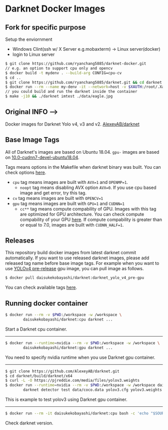 # Darknet Docker Images

## Fork for specific purpose
Setup the enviornment
* Windows Clint(ssh w/ X Server e.g.mobaxterm) -> Linux server(docker)
* login to Linux server
```sh
$ git clone https://github.com/ryanchang5885/darknet-docker.git
// e.g. an option to support cpu only and opencv 
$ docker build -t mydenv . --build-arg CONFIG=cpu-cv
$ cd ..
$ git clone https://github.com/ryanchang5885/darknet.git && cd darknet
$ docker run --rm --name my-denv -it --network=host -v $XAUTH:/root/.Xauthority -e DISPLAY=$DISPLAY -v $PWD:/darknet -w /darknet mydenv
// you could build and run the darknet inside the container
$ make -j10 && ./darknet imtest ./data/eagle.jpg
```

## Original INFO -->

Docker images for Darknet Yolo v4, v3 and v2. [AlexeyAB/darknet](https://github.com/AlexeyAB/darknet "AlexeyAB/darknet")

## Base Image Tags

All of Darknet's images are based on Ubuntu 18.04. ``gpu-`` images are based on [10.0-cudnn7-devel-ubuntu18.04](https://hub.docker.com/r/nvidia/cuda/ "nvidia/cuda").

Tags means options in the Makefile when darknet binary was built. You can check options [here](https://github.com/AlexeyAB/darknet#how-to-compile-on-linux "How to compile on Linux").

* ``cpu`` tag means images are built with `AVX=1` and `OPENMP=1`.
    - ``noopt`` tag means disabling AVX option ``AVX=0``. If you use cpu based image and get error, try this tag.
* ``cv`` tag means images are built with `OPENCV=1`
* ``gpu`` tag means images are built with ``GPU=1`` and ``CUDNN=1``
    - ``cc**`` tag means compute compability of GPU. Images with this tag are optimized for GPU architecture. You can check compute compability of your GPU [here](https://developer.nvidia.com/cuda-gpus "CUDA GPUs"). If compute compability is greater than or equal to 7.0, images are built with ``CUDNN_HALF=1``.

## Releases

This repository build docker images from latest darknet commit automatically. If you want to use released darknet images, please add released tag name before base image tags. For example when you want to use [YOLOv4 pre-release](https://github.com/AlexeyAB/darknet/releases/tag/darknet_yolo_v4_pre "YOLOv4 pre-release") gpu image, you can pull image as follows.

```sh
$ docker pull daisukekobayashi/darknet:darknet_yolo_v4_pre-gpu
```

You can check available tags [here](https://hub.docker.com/r/daisukekobayashi/darknet/tags?page=1&ordering=last_updated "daisukekobayashi/darknet tags").

## Running docker container

```sh
$ docker run --rm -v $PWD:/workspace -w /workspace \
        daisukekobayashi/darknet:cpu darknet ...
```

Start a Darknet cpu container.

---

```sh
$ docker run --runtime=nvidia --rm -v $PWD:/workspace -w /workspace \
        daisukekobayashi/darknet:gpu darknet ...
```

You need to specify nvidia runtime when you use Darknet gpu container.

---

```sh
$ git clone https://github.com/AlexeyAB/darknet.git
$ cd darknet/build/darknet/x64
$ curl -L -O https://pjreddie.com/media/files/yolov3.weights
$ docker run --runtime=nvidia --rm -v $PWD:/workspace -w /workspace daisukekobayashi/darknet:gpu \
        darknet detector test data/coco.data yolov3.cfg yolov3.weights -i 0 -thresh 0.25 dog.jpg -ext_output
```

This is example to test yolov3 using Darknet gpu container.

---

```sh
$ docker run --rm -it daisukekobayashi/darknet:cpu bash -c 'echo "$SOURCE_BRANCH" && echo "$SOURCE_COMMIT"'
```

Check darknet version.
